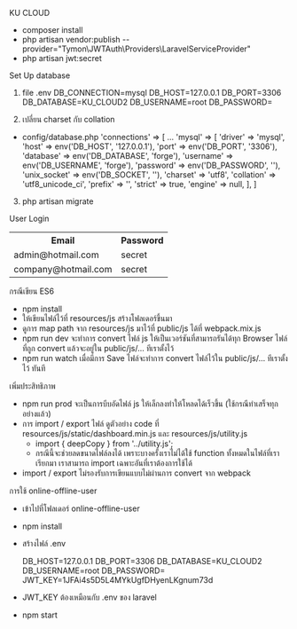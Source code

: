 KU CLOUD
- composer install
- php artisan vendor:publish --provider="Tymon\JWTAuth\Providers\LaravelServiceProvider"
- php artisan jwt:secret

Set Up database
1. file .env
DB_CONNECTION=mysql
DB_HOST=127.0.0.1
DB_PORT=3306
DB_DATABASE=KU_CLOUD2
DB_USERNAME=root
DB_PASSWORD=

2. เปลี่ยน charset กับ collation
- config/database.php
     'connections' => [
         ...
         'mysql' => [
                'driver' => 'mysql',
                'host' => env('DB_HOST', '127.0.0.1'),
                'port' => env('DB_PORT', '3306'),
                'database' => env('DB_DATABASE', 'forge'),
                'username' => env('DB_USERNAME', 'forge'),
                'password' => env('DB_PASSWORD', ''),
                'unix_socket' => env('DB_SOCKET', ''),
                'charset' => 'utf8',
                'collation' => 'utf8_unicode_ci',
                'prefix' => '',
                'strict' => true,
                'engine' => null,
            ],
     ]
3. php artisan migrate

User Login
<table>
    <tr>
        <th>Email</th>
        <th>Password</th>   
    </tr>
    <tr>
        <td>admin@hotmail.com</td>
        <td>secret</td>
    </tr>
    <tr>
        <td>company@hotmail.com</td>
        <td>secret</td>
    </tr>
</table>

กรณีเขียน ES6
- npm install
- ให้เขียนไฟล์ไว้ที่ resources/js สร้างโฟลเดอร์ขึ้นมา
- ดูการ map path จาก resources/js มาไว้ที่ public/js ได้ที่ webpack.mix.js
- npm run dev จะทำการ convert ไฟล์ js ให้เป็นเวอร์ชันที่สามารถรันได้ทุก Browser ไฟล์ที่ถูก convert แล้วจะอยู่ใน public/js/... ทีเราตั้งไว้
- npm run watch เมื่อมีการ Save ไฟล์จะทำการ convert ไฟล์ไว้ใน public/js/... ทีเราตั้งไว้ ทันที

เพิ่มประสิทธิภาพ 
- npm run prod จะเป็นการบีบอัดไฟล์ js ให้เล็กลงทำให้โหลดได้เร็วขึ้น (ใช้กรณีทำเสร็จทุกอย่างแล้ว)
- การ import / export ไฟล์ ดูตัวอย่าง code ที่ resources/js/static/dashboard.min.js และ resources/js/utility.js
    - import { deepCopy } from '../utility.js';
    - กรณีนี้จะช่วยลดขนาดไฟล์ลงได้ เพราะบางครั้งเราไม่ได้ใช้ function ทั้งหมดในไฟล์ที่เราเรียกมา เราสามารถ import เฉพาะอันที่เราต้องการใช้ได้
- import / export ไม่รองรับการเขียนแบบไม่ผ่านการ convert จาก webpack

การใช้ online-offline-user 
- เข้าไปที่โฟลเดอร์ online-offline-user 
- npm install
- สร้างไฟล์ .env

    DB_HOST=127.0.0.1
    DB_PORT=3306
    DB_DATABASE=KU_CLOUD2
    DB_USERNAME=root
    DB_PASSWORD=
    JWT_KEY=1JFAi4s5D5L4MYkUgfDHyenLKgnum73d

- JWT_KEY ต้องเหมือนกับ .env ของ laravel
- npm start